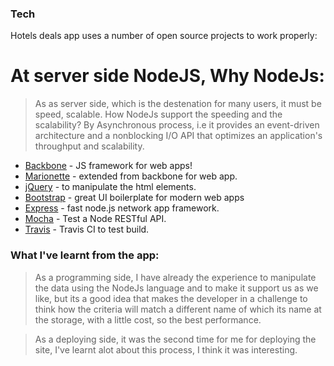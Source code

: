 ### Tech

Hotels deals app uses a number of open source projects to work properly:

# At server side NodeJS, Why NodeJs:
> As as server side, which is the destenation for many users, 
it must be speed, scalable.
> How NodeJs support the speeding and the scalability?
> By Asynchronous process, i.e it provides an event-driven  
> architecture and a nonblocking I/O API that optimizes an 
> application's throughput and scalability.

* [Backbone] - JS framework for web apps!
* [Marionette] - extended from backbone for web app.
* [jQuery] - to manipulate the html elements.
* [Bootstrap] - great UI boilerplate for modern web apps
* [Express] - fast node.js network app framework.
* [Mocha] - Test a Node RESTful API.
* [Travis] - Travis CI to test build.

### What I've learnt from the app:
> As a programming side, I have already the experience to manipulate the data using the NodeJs language and to make it support us as we like, but its a good idea that makes the developer in a challenge to think how the criteria will match a different name of which its name at the storage, with a little cost, so the best performance.

> As a deploying side, it was the second time for me for deploying the site, I've learnt alot about this process, I think it was interesting.





[node.js]: <http://nodejs.org>
[jQuery]: <http://jquery.com>
[express]: <http://expressjs.com>
[Backbone]: <http://backbonejs.org>
[Marionette]: <https://marionettejs.com>
[Bootstrap]: <http://expressjs.com>
[Mocha]: <https://mochajs.org>
[Travis]: <https://travis-ci.org/HadeelAlFoqahaa/hotelsDeals/jobs/380848745>